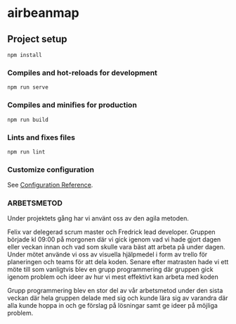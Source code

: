 # airbeanmap

## Project setup
```
npm install
```

### Compiles and hot-reloads for development
```
npm run serve
```

### Compiles and minifies for production
```
npm run build
```

### Lints and fixes files
```
npm run lint
```

### Customize configuration
See [Configuration Reference](https://cli.vuejs.org/config/).


### ARBETSMETOD

Under projektets gång har vi använt oss av den agila metoden.


Felix var delegerad scrum master och Fredrick lead developer. Gruppen började  kl 09:00 på morgonen där vi gick igenom vad vi hade gjort dagen eller veckan innan och vad som skulle vara bäst att arbeta på under dagen. 
Under mötet använde vi oss av visuella hjälpmedel i form av trello för planeringen och teams för att dela koden. 
Senare efter matrasten hade vi ett möte till som vanligtvis blev en grupp programmering där gruppen gick igenom problem och ideer av hur vi mest effektivt kan arbeta med koden

Grupp programmering blev en stor del av vår arbetsmetod under den sista veckan där hela gruppen delade med sig och kunde lära sig av varandra där alla kunde hoppa in och ge förslag på lösningar samt ge ideer på möjliga problem. 